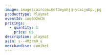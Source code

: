 ```yaml
---
image: images/aircomiket3eymhjq-vcaijubp.jpg
producttype: Playmat
eventId: iuq6O2mCN
pricings:
  - quantity: 1
    price: 65
description: playmat
asin: s--4M2rm9_v
merchandise: comiket
---
```

